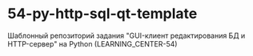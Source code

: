 # 54-py-http-sql-qt-template

Шаблонный репозиторий задания "GUI-клиент редактирования БД и HTTP-сервер" на Python (LEARNING_CENTER-54)